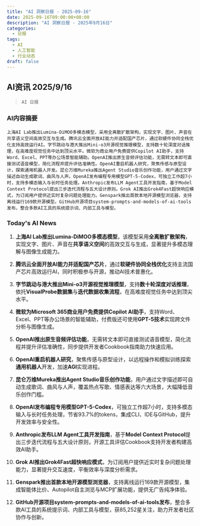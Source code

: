 ```yaml
---
title: "AI 洞察日报 - 2025-09-16"
date: 2025-09-16T09:00:00+08:00
description: "AI 洞察日报 - 2025年9月16日"
categories:
  - 日报
tags:
  - AI
  - 人工智能
  - 行业动态
draft: false
---
```


## AI资讯 2025/9/16

>  `AI 日报` 



### **AI内容摘要**

```
上海AI Lab推出Lumina-DiMOO多模态模型，采用全离散扩散架构，实现文字、图片、声音在共享语义空间高效交互与生成。腾讯云全面开放AI能力并适配国产芯片，通过软硬件协同全栈优化支持高效运行AI。字节跳动与港大推出Mini-o3开源视觉推理模型，支持数十轮深度对话推理，在高难度视觉任务中达到顶尖水平。微软为商业用户免费提供Copilot AI助手，支持Word、Excel、PPT等办公场景智能辅助。OpenAI推出原生音频评估功能，无需转文本即可直接测试语音模型，简化流程并提升评估准确性。OpenAI重启机器人研究，聚焦传感与原型设计，探索通用机器人开发。昆仑万维Mureka推出Agent Studio音乐创作功能，用户通过文字描述自动生成歌词、曲风与人声。OpenAI发布编程专用模型GPT-5-Codex，可独立工作超7小时，支持多模态输入与长时任务处理。Anthropic发布LLM Agent工具开发指南，基于Model Context Protocol提出三步迭代流程与五大设计原则。Grok AI推出Grok4Fast超快响应模式，为订阅用户提供近实时复杂问题处理能力。Genspark推出首款本地开源模型浏览器，支持离线运行169款开源模型。GitHub开源项目system-prompts-and-models-of-ai-tools发布，整合多款AI工具的系统提示词、内部工具与模型。
```



### **Today's AI News**

1. **上海AI Lab推出Lumina-DiMOO多模态模型**，该模型采用**全离散扩散架构**，实现文字、图片、声音在**共享语义空间**的高效交互与生成，显著提升多模态理解与图像生成能力。

2. **腾讯云全面开放AI能力并适配国产芯片**，通过**软硬件协同全栈优化**支持主流国产芯片高效运行AI，同时积极参与开源，推动AI技术普惠化。

3. **字节跳动与港大推出Mini-o3开源视觉推理模型**，支持**数十轮深度对话推理**，依托**VisualProbe数据集**与**迭代数据收集流程**，在高难度视觉任务中达到顶尖水平。

4. **微软为Microsoft 365商业用户免费提供Copilot AI助手**，支持Word、Excel、PPT等办公场景的智能辅助，付费版还可使用**GPT-5技术**实现跨文件分析与图像生成。

5. **OpenAI推出原生音频评估功能**，无需转文本即可直接测试语音模型，简化流程并提升评估准确性，同步提供开发者Cookbook指南助力快速应用。

6. **OpenAI重启机器人研究**，聚焦传感与原型设计，以远程操作和模拟训练探索**通用机器人**开发，加速**AGI**实现进程。

7. **昆仑万维Mureka推出Agent Studio音乐创作功能**，用户通过文字描述即可自动生成歌词、曲风与人声，覆盖热点写歌、情感表达等六大场景，大幅降低音乐创作门槛。

8. **OpenAI发布编程专用模型GPT-5-Codex**，可独立工作超7小时，支持多模态输入与长时任务处理，节省93.7%的tokens，集成CLI、IDE与GitHub，提升开发效率与安全性。

9. **Anthropic发布LLM Agent工具开发指南**，基于**Model Context Protocol**提出三步迭代流程与五大设计原则，开源工具评估Cookbook支持开发者构建高效AI助手。

10. **Grok AI推出Grok4Fast超快响应模式**，为订阅用户提供近实时复杂问题处理能力，显著提升交互速度，平衡效率与深度分析需求。

11. **Genspark推出首款本地开源模型浏览器**，支持离线运行169款开源模型，集成智能体比价、Autopilot自主浏览与MCP扩展功能，提供无广告纯净体验。

12. **GitHub开源项目system-prompts-and-models-of-ai-tools发布**，整合多款AI工具的系统提示词、内部工具与模型，获85,252星关注，助力开发者社区协作与创新。